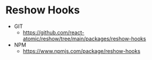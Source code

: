 Reshow Hooks 
===============

* GIT
   * https://github.com/react-atomic/reshow/tree/main/packages/reshow-hooks
* NPM
   * https://www.npmjs.com/package/reshow-hooks

